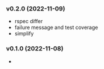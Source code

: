 ###  v0.2.0  (2022-11-09)
- rspec differ
- failure message and test coverage
- simplify

###  v0.1.0  (2022-11-08)
-

